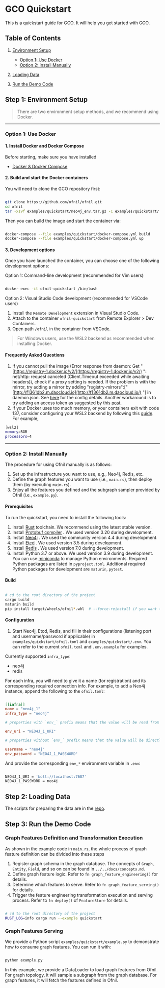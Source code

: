# GCO Quickstart

This is a quickstart guide for GCO. It will help you get started with GCO.

## Table of Contents

1. [Environment Setup](#step-1-environment-setup)  

    - [Option 1: Use Docker](#option-1-use-docker)
    - [Option 2: Install Manually](#option-2-install-manually)

2. [Loading Data](#step-2-loading-data)

3. [Run the Demo Code](#step-3-run-the-demo-code)

## Step 1: Environment Setup

> There are two environment setup methods, and we recommend using Docker.
---

### Option 1: Use Docker

#### 1. Install Docker and Docker Compose

Before starting, make sure you have installed

- [Docker & Docker Compose](https://docs.docker.com/engine/install/)

#### 2. Build and start the Docker containers

You will need to clone the GCO repository first:

```bash

git clone https://github.com/ofnil/ofnil.git
cd ofnil
tar -xzvf examples/quickstart/neo4j_env.tar.gz -C examples/quickstart/
```

Then you can build the image and start the container via:

```bash

docker-compose --file examples/quickstart/docker-compose.yml build
docker-compose --file examples/quickstart/docker-compose.yml up
```

#### 3. Development options

Once you have launched the container, you can choose one of the following development options:

Option 1: Command-line development (recommended for Vim users)

```bash

docker exec -it ofnil-quickstart /bin/bash
```

Option 2: Visual Studio Code development (recommended for VSCode users)

1. Install the `Remote Development` extension in Visual Studio Code.
2. Attach to the container `ofnil-quickstart` from Remote Explorer > Dev Containers.
3. Open path `/ofnil` in the container from VSCode.

> For Windows users, use the WSL2 backend as recommended when installing Docker.

#### Frequently Asked Questions

1. If you cannot pull the image (Error response from daemon: Get "[https://registry-1.docker.io/v2/](https://registry-1.docker.io/v2/) ": net/http: request canceled (Client.Timeout exceeded while awaiting headers)), check if a proxy setting is needed. If the problem is with the mirror, try adding a mirror by adding "registry-mirrors":["[http://f1361db2.m.daocloud.io](http://f1361db2.m.daocloud.io/) "] in daemon.json. See [here](https://docs.docker.com/config/daemon/)  for the config details. Another workaround is to try adding an access token as suggested by this [post](https://forums.docker.com/t/windows-10-home-error-response-from-daemon-get-https-registry-1-docker-io-v2-net-http-request-canceled-while-waiting-for-connection-client-timeout-exceeded-while-awaiting-headers/104640).
2. If your Docker uses too much memory, or your containers exit with code 137, consider configuring your WSL2 backend by following this [guide](https://learn.microsoft.com/en-us/windows/wsl/wsl-config). For example,

```Bash
[wsl2]
memory=5GB
processors=4
```

---

### Option 2: Install Manually

The procedure for using Ofnil manually is as follows:

1. Set up the infrastructure you want to use, e.g., Neo4j, Redis, etc.
2. Define the graph features you want to use (i.e., `main.rs`), then deploy them (by executing `main.rs`).
3. Enjoy all the features you defined and the subgraph sampler provided by Ofnil (i.e., `example.py`).

#### Prerequisites

To run the quickstart, you need to install the following tools:

1. Install [Rust]([https://www.rust-lang.org/tools/install](https://www.rust-lang.org/tools/install) ) toolchain. We recommend using the latest stable version.
2. Install [Protobuf compiler](https://developers.google.com/protocol-buffers/docs/downloads) . We used version 3.20 during development.
3. Install [Neo4j](https://neo4j.com/download/) . We used the community version 4.4 during development.
4. Install [Etcd](https://etcd.io/docs/latest/install/) . We used version 3.5 during development.
5. Install [Redis](https://redis.io/download) . We used version 7.0 during development.
6. Install Python 3.7 or above. We used version 3.9 during development. You can use [miniconda](https://docs.conda.io/en/latest/miniconda.html)  to manage Python environments. Required Python packages are listed in `pyproject.toml`. Additional required Python packages for development are `maturin`, `pytest`.

#### Build

```bash

# cd to the root directory of the project
cargo build
maturin build
pip install target/wheels/ofnil*.whl  # --force-reinstall if you want to update the package
```

#### Configuration

1. Start Neo4j, Etcd, Redis, and fill in their configurations (listening port and username/password if applicable) in `examples/quickstart/ofnil.toml` and `examples/quickstart/.env`. You can refer to the current `ofnil.toml` and `.env.example` for examples.

Currently supported `infra_type`:

- neo4j
- redis

For each infra, you will need to give it a name (for registration) and its corresponding required connection info. For example, to add a Neo4j instance, append the following to the `ofnil.toml`:

```toml

[[infra]]
name = "neo4j_1"
infra_type = "neo4j"

# properties with `env_` prefix means that the value will be read from the environment variable (or `.env` file)

env_uri = "NEO4J_1_URI"

# properties without `env_` prefix means that the value will be directly read from this config file

username = "neo4j"
env_password = "NEO4J_1_PASSWORD"
```

And provide the corresponding `env_*` environment variable in `.env`:

```bash

NEO4J_1_URI = 'bolt://localhost:7687'
NEO4J_1_PASSWORD = neo4j
```

## Step 2: Loading Data

The scripts for preparing the data are in the [repo](https://github.com/TatianaJin/amazon_product_review_neo4j).

## Step 3: Run the Demo Code

### Graph Features Definition and Transformation Execution

As shown in the example code in `main.rs`, the whole process of graph feature definition can be divided into these steps

1. Register graph schema in the graph database. The concepts of `Graph`, `Entity`, `Field`, and so on can be found in `../../docs/concepts.md`.
2. Define graph feature logic. Refer to `fn graph_feature_engineering()` for details.
3. Determine which features to serve. Refer to `fn graph_feature_serving()` for details.
4. Trigger the feature engineering transformation execution and serving process. Refer to `fn deploy()` of `FeatureStore` for details.

```bash

# cd to the root directory of the project
RUST_LOG=info cargo run --example quickstart
```

### Graph Features Serving

We provide a Python script `examples/quickstart/example.py` to demonstrate how to consume graph features. You can run it with:

```bash

python example.py
```

In this example, we provide a DataLoader to load graph features from Ofnil. For graph topology, it will sample a subgraph from the graph database. For graph features, it will fetch the features defined in Ofnil.
